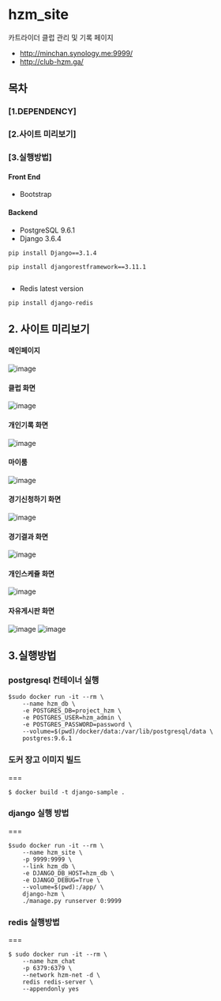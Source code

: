 # hzm_site
카트라이더 클럽 관리 및 기록 페이지
+ http://minchan.synology.me:9999/
+ http://club-hzm.ga/

## 목차

### [1.DEPENDENCY]
### [2.사이트 미리보기]
### [3.실행방법]

#### Front End
 + Bootstrap

#### Backend
 + PostgreSQL 9.6.1
 + Django 3.6.4
 ```
pip install Django==3.1.4
 ```
 ```
pip install djangorestframework==3.11.1
 ```
```

```
 + Redis latest version
```
pip install django-redis
```
## 2. 사이트 미리보기
#### 메인페이지
![image](https://user-images.githubusercontent.com/38625842/109582315-48d5e480-7b41-11eb-8766-5b76bf012ff8.png)

#### 클럽 화면
![image](https://user-images.githubusercontent.com/38625842/109582460-8f2b4380-7b41-11eb-9fdc-202a09534f69.png)

#### 개인기록 화면
![image](https://user-images.githubusercontent.com/38625842/109582580-beda4b80-7b41-11eb-8fbe-8e98d954b15a.png)

#### 마이룸
![image](https://user-images.githubusercontent.com/38625842/109583042-9868e000-7b42-11eb-8f4f-ca99a790a60f.png)

#### 경기신청하기 화면
![image](https://user-images.githubusercontent.com/38625842/109583171-cf3ef600-7b42-11eb-89a6-4dc4f9542e3f.png)


#### 경기결과 화면
![image](https://user-images.githubusercontent.com/38625842/109583215-e251c600-7b42-11eb-8a76-e7c237e666e5.png)

#### 개인스케쥴 화면
![image](https://user-images.githubusercontent.com/38625842/109583534-6441ef00-7b43-11eb-9d5f-1d4ca1f7c0df.png)


#### 자유게시판 화면
![image](https://user-images.githubusercontent.com/38625842/109583624-8471ae00-7b43-11eb-984f-6a3ff779cdb3.png)
![image](https://user-images.githubusercontent.com/38625842/109583672-9b180500-7b43-11eb-81f0-3f7a6eaf5ded.png)


## 3.실행방법
### postgresql 컨테이너 실행
```
$sudo docker run -it --rm \
    --name hzm_db \
    -e POSTGRES_DB=project_hzm \
    -e POSTGRES_USER=hzm_admin \
    -e POSTGRES_PASSWORD=password \
    --volume=$(pwd)/docker/data:/var/lib/postgresql/data \
    postgres:9.6.1
 ```

### 도커 장고 이미지 빌드 
===
```
$ docker build -t django-sample .
```

### django 실행 방법 
===
```
$sudo docker run -it --rm \
    --name hzm_site \
    -p 9999:9999 \
    --link hzm_db \
    -e DJANGO_DB_HOST=hzm_db \
    -e DJANGO_DEBUG=True \
    --volume=$(pwd):/app/ \
    django-hzm \
    ./manage.py runserver 0:9999
```
### redis 실행방법
===
```
$ sudo docker run -it --rm \
    --name hzm_chat
    -p 6379:6379 \
    --network hzm-net -d \
    redis redis-server \
    --appendonly yes
```
